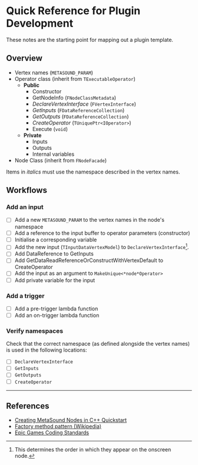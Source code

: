 # Quick Reference for Plugin Development
These notes are the starting point for mapping out a plugin template.

## Overview
- Vertex names (`METASOUND_PARAM`)
- Operator class (inherit from `TExecutableOperator`)
  - **Public**
    - Constructor
    - GetNodeInfo (`FNodeClassMetadata`)
    - *DeclareVertexInterface* (`FVertexInterface`)
    - *GetInputs* (`FDataReferenceCollection`)
    - *GetOutputs* (`FDataReferenceCollection`)
    - *CreateOperator* (`TUniquePtr<IOperator>`)
    - Execute (`void`)
  - **Private**
    - Inputs
    - Outputs
    - Internal variables
- Node Class (inherit from `FNodeFacade`)

Items in *italics* must use the namespace described in the vertex names.

## Workflows
### Add an input
- [ ] Add a new `METASOUND_PARAM` to the vertex names in the node's namespace
- [ ] Add a reference to the input buffer to operator parameters (constructor)
- [ ] Initialise a corresponding variable
- [ ] Add the new input (`TInputDataVertexModel`) to `DeclareVertexInterface`[^1].
- [ ] Add DataReference to GetInputs
- [ ] Add GetDataReadReferenceOrConstructWithVertexDefault to CreateOperator
- [ ] Add the input as an argument to `MakeUnique<*node*Operator>`
- [ ] Add private variable for the input

### Add a trigger
- [ ] Add a pre-trigger lambda function
- [ ] Add an on-trigger lambda function

### Verify namespaces
Check that the correct namespace (as defined alongside the vertex names) is used in the following locations:
- [ ] `DeclareVertexInterface`
- [ ] `GetInputs`
- [ ] `GetOutputs`
- [ ] `CreateOperator`

---

## References

- [Creating MetaSound Nodes in C++ Quickstart](https://dev.epicgames.com/community/learning/tutorials/ry7p/unreal-engine-creating-metasound-nodes-in-c-quickstart)
- [Factory method pattern (Wikipedia)](https://en.wikipedia.org/wiki/Factory_method_pattern)
- [Epic Games Coding Standards](https://dev.epicgames.com/documentation/en-us/unreal-engine/epic-cplusplus-coding-standard-for-unreal-engine?application_version=5.4)

[^1]: This determines the order in which they appear on the onscreen node.
